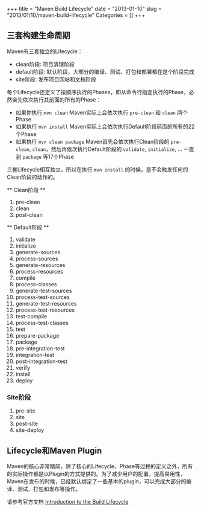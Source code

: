 +++
title = "Maven Build Lifecycle"
date = "2013-01-10"
slug = "2013/01/10/maven-build-lifecycle"
Categories = []
+++

## 三套构建生命周期

Maven有三套独立的Lifecycle：

* clean阶段: 项目清理阶段
* default阶段: 默认阶段，大部分的编译、测试、打包和部署都在这个阶段完成
* site阶段: 发布项目网站和文档阶段

每个Lifecycle还定义了按顺序执行的Phases，即从命令行指定执行的Phase，必然会先依次执行其前面的所有的Phase：

* 如果你执行 `mvn clean` Maven实际上会依次执行 `pre-clean` 和 `clean` 两个Phase
* 如果执行 `mvn install` Maven实际上会依次执行Default阶段前面的所有的22个Phase
* 如果执行 `mvn clean package` Maven首先会依次执行Clean阶段的 `pre-clean`, `clean`，然后再依次执行Default阶段的 `validate`, `initialize`, … 一直到 `package` 等17个Phase

三套Lifecycle相互独立，所以在执行 `mvn install` 的时候，是不会触发任何的Clean阶段的动作的。

** Clean阶段 **

1. pre-clean
1. clean
1. post-clean

** Default阶段 **

1. validate
1. initialize
1. generate-sources
1. process-sources
1. generate-resources
1. process-resources
1. compile
1. process-classes
1. generate-test-sources
1. process-test-sources
1. generate-test-resources
1. process-test-resources
1. test-compile
1. process-test-classes
1. test
1. prepare-package
1. package
1. pre-integration-test
1. integration-test
1. post-integration-test
1. verify
1. install
1. deploy

### Site阶段

1. pre-site
1. site
1. post-site
1. site-deploy

## Lifecycle和Maven Plugin

Maven的核心非常精简，除了核心的Lifecycle、Phase等过程的定义之外，所有的实际操作都是以Plugin的方式提供的。为了减少用户的配置，提高易用性，Maven在发布的时候，已经默认绑定了一些基本的plugin，可以完成大部分的编译、测试、打包和发布等操作。

请参考官方文档 [Introduction to the Build Lifecycle](http://maven.apache.org/guides/introduction/introduction-to-the-lifecycle.html)
